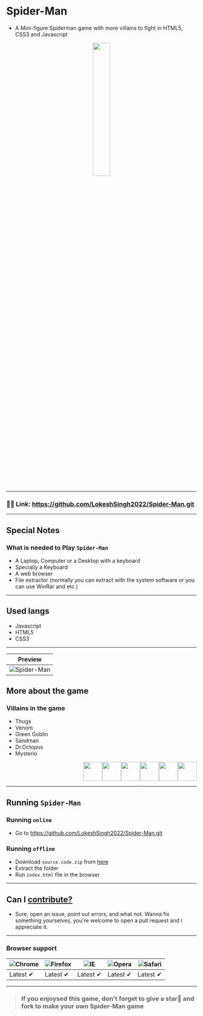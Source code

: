 # Spider-Man
- A Mini-figure Spiderman game with more villains to fight in HTML5, CSS3 and Javascript
<p align="center">
  <img src="/images/standing.png" height="30%" width="30%">
</p>

---
### 🔗🔗 Link: https://github.com/LokeshSingh2022/Spider-Man.git
---
## Special Notes
### What is needed to Play `Spider-Man`
- A Laptop, Computer or a Desktop with a keyboard
- Specially a Keyboard
- A web browser
- File extractor (normally you can extract with the system software or you can use WinRar and etc.)
---
## Used langs
- Javascript
- HTML5
- CSS3
---

|Preview|
|-|
|![Spider-Man](https://user-images.githubusercontent.com/91379432/155486365-0e2b515d-d90d-4846-aecf-f41b6e307429.png)|

## More about the game
### Villains in the game
- Thugs
- Venom
- Green Goblin
- Sandman
- Dr.Octopus
- Mysterio

<p align="right">
  <img src="/images/thug.png" height="50" width="50"><img src="/images/venom-original.png" height="50" width="50"><img src="/images/goblin.png" height="50" width="50"><img src="/images/sandman.png" height="50" width="50"><img src="/images/doctor-octopus.png" height="50" width="50"><img src="/images/mysterio.png" height="50" width="50"></p>

-----------
## Running `Spider-Man`
### Running `online`
- Go to https://github.com/LokeshSingh2022/Spider-Man.git
### Running `offline`
- Download `source.code.zip` from [here](https://github.com/LokeshSingh2022/Spider-Man.git)
- Extract the folder
- Run `index.html` file in the browser
---
## Can I [contribute?](https://github.com/LokeshSingh2022/Spider-Man.git)
- Sure, open an issue, point out errors, and what not. Wanna fix something yourselves, you're welcome to open a pull request and I appreciate it.
---
### Browser support
![Chrome](https://raw.githubusercontent.com/alrra/browser-logos/master/src/chrome/chrome_48x48.png) | ![Firefox](https://raw.githubusercontent.com/alrra/browser-logos/master/src/firefox/firefox_48x48.png) | ![IE](https://raw.githubusercontent.com/alrra/browser-logos/master/src/edge/edge_48x48.png) | ![Opera](https://raw.githubusercontent.com/alrra/browser-logos/master/src/opera/opera_48x48.png) | ![Safari](https://raw.githubusercontent.com/alrra/browser-logos/master/src/safari/safari_48x48.png)
--- | --- | --- | --- | --- |
Latest ✔ | Latest ✔ | Latest ✔ | Latest ✔ | Latest ✔ |
---
> ### If you enjoysed this game, don't forget to give a star🌟 and fork to make your own Spider-Man game
